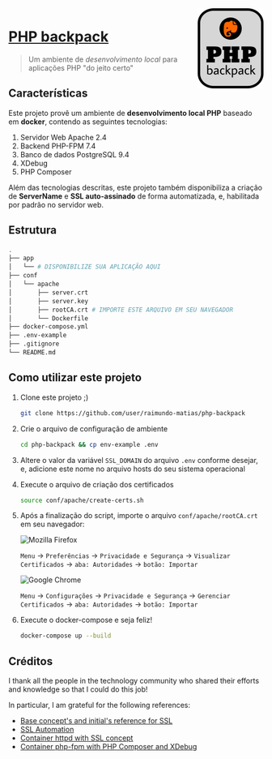 <img src="icon.png" align="right" />

# [PHP backpack](https://github.com/raimundo-matias/php-backpack#readme.md)

> Um ambiente de *desenvolvimento local* para aplicações PHP "do jeito certo"

## Características

Este projeto provê um ambiente de **desenvolvimento local PHP** baseado em **docker**, contendo as seguintes tecnologias:

1. Servidor Web Apache 2.4
2. Backend PHP-FPM 7.4
3. Banco de dados PostgreSQL 9.4
4. XDebug
5. PHP Composer

Além das tecnologias descritas, este projeto também disponibiliza a criação de **ServerName** e **SSL auto-assinado** de forma automatizada, e, habilitada por padrão no servidor web.

## Estrutura

```bash
.
├── app
│   └── # DISPONIBILIZE SUA APLICAÇÃO AQUI
├── conf
│   └── apache
│       ├── server.crt
│       ├── server.key
│       ├── rootCA.crt # IMPORTE ESTE ARQUIVO EM SEU NAVEGADOR
│       └── Dockerfile
├── docker-compose.yml
├── .env-example
├── .gitignore
└── README.md
```

## Como utilizar este projeto

1. Clone este projeto ;)

    ```bash
    git clone https://github.com/user/raimundo-matias/php-backpack
    ```

2. Crie o arquivo de configuração de ambiente

    ```bash
    cd php-backpack && cp env-example .env
    ```

3. Altere o valor da variável `SSL_DOMAIN` do arquivo `.env` conforme desejar, e, adicione este nome no arquivo hosts do seu sistema operacional

4. Execute o arquivo de criação dos certificados

    ```bash
    source conf/apache/create-certs.sh
    ```

5. Após a finalização do script, importe o arquivo `conf/apache/rootCA.crt` em seu navegador:

    ![Mozilla](https://simpleicons.org/icons/mozillafirefox.svg#thumbnail) Firefox

    `Menu` → `Preferências` → `Privacidade e Segurança` → `Visualizar Certificados` → `aba: Autoridades` → `botão: Importar`

    ![Google](https://simpleicons.org/icons/googlechrome.svg#thumbnail) Chrome

    `Menu` → `Configurações` → `Privacidade e Segurança` → `Gerenciar Certificados` → `aba: Autoridades` → `botão: Importar`

6. Execute o docker-compose e seja feliz!

    ```bash
    docker-compose up --build
    ```

## Créditos

I thank all the people in the technology community who shared their efforts and knowledge so that I could do this job!

In particular, I am grateful for the following references:

- [Base concept's and initial's reference for SSL](https://gist.github.com/fntlnz/cf14feb5a46b2eda428e000157447309)
- [SSL Automation](https://gist.github.com/fntlnz/cf14feb5a46b2eda428e000157447309)
- [Container httpd with SSL concept](https://github.com/InAnimaTe/docker-httpd-ssl)
- [Container php-fpm with PHP Composer and XDebug](https://github.com/GaetanRole/php-docker-starter)

<style>img[src*="#thumbnail"]{width:12.5px;height:12.5px;}</style>